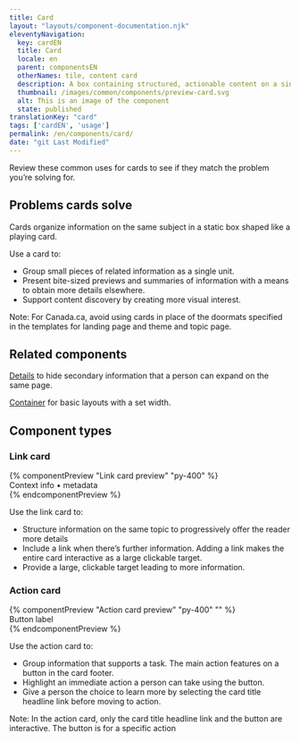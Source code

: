 ```yaml
---
title: Card
layout: "layouts/component-documentation.njk"
eleventyNavigation:
  key: cardEN
  title: Card
  locale: en
  parent: componentsEN
  otherNames: tile, content card
  description: A box containing structured, actionable content on a single topic.
  thumbnail: /images/common/components/preview-card.svg
  alt: This is an image of the component
  state: published
translationKey: "card"
tags: ['cardEN', 'usage']
permalink: /en/components/card/
date: "git Last Modified"
---
```


Review these common uses for cards to see if they match the problem you’re solving for.

## Problems cards solve

Cards organize information on the same subject in a static box shaped like a playing card.

Use a card to:

- Group small pieces of related information as a single unit.
- Present bite-sized previews and summaries of information with a means to obtain more details elsewhere.
- Support content discovery by creating more visual interest.

Note: For Canada.ca, avoid using cards in place of the doormats specified in the templates for landing page and theme and topic page.

<article class="bg-full-width bg-primary text-light pt-500 pb-400 my-500">
  <h2 class="mt-0 mb-400">Related components</h2>

  <a href="{{ links.details }}" class="link-light">Details</a> to hide secondary information that a person can expand on the same page.

  <a href="{{ links.container }}" class="link-light">Container</a> for basic layouts with a set width.
</article>

<div>
  <h2>Component types</h2>
  <div>
    <h3 class="mb-400 mt-400">Link card</h3>
      {% componentPreview "Link card preview" "py-400" %}
<gcds-card card-title="Card title link" tag="Tag" href="#" description="Description or supporting text relating to the headline. Longer text will be truncated with ...">
<div slot="footer">Context info • metadata</div>
</gcds-card>
{% endcomponentPreview %}
    <p class="mb-400">Use the link card to:</p>
    <ul class="list-disc mb-400">
      <li>Structure information on the same topic to progressively offer the reader more details</li>
      <li>Include a link when there’s further information. Adding a link makes the entire card interactive as a large clickable target.</li>
      <li>Provide a large, clickable target leading to more information.</li>
    </ul>
  </div>

<div>
<h3 class="mb-400 mt-400">Action card</h3>
  {% componentPreview "Action card preview" "py-400" "" %}
  <gcds-card card-title="Card title link" href="#" type="action" tag="Tag" description="Description or supporting text relating to the headline. Longer text will be truncated with ..." img-alt="#">
  <div slot="footer">
    <gcds-button>Button label</gcds-button>
  </div>
</gcds-card>
  {% endcomponentPreview %}
    <p class="mb-400">Use the action card to:</p>
    <ul class="list-disc mb-400">
      <li>Group information that supports a task. The main action features on a button in the card footer.</li>
      <li>Highlight an immediate action a person can take using the button.</li>
      <li>Give a person the choice to learn more by selecting the card title headline link before moving to action.</li>
    </ul>
    <p>Note: In the action card, only the card title headline link and the button are interactive. The button is for a specific action</p>
  </div>
</div>
